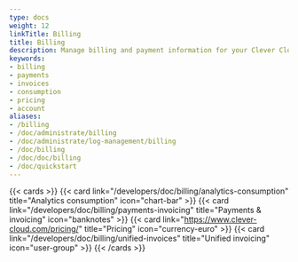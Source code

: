```yaml
---
type: docs
weight: 12
linkTitle: Billing
title: Billing
description: Manage billing and payment information for your Clever Cloud account including invoices, consumption tracking, and pricing details
keywords:
- billing
- payments
- invoices
- consumption
- pricing
- account
aliases:
- /billing
- /doc/administrate/billing
- /doc/administrate/log-management/billing
- /doc/billing
- /doc/doc/billing
- /doc/quickstart
---
```


{{< cards >}}
  {{< card link="/developers/doc/billing/analytics-consumption" title="Analytics consumption" icon="chart-bar" >}}
  {{< card link="/developers/doc/billing/payments-invoicing" title="Payments & invoicing" icon="banknotes" >}}
  {{< card link="https://www.clever-cloud.com/pricing/" title="Pricing" icon="currency-euro" >}}
  {{< card link="/developers/doc/billing/unified-invoices" title="Unified invoicing" icon="user-group" >}}
{{< /cards >}}
